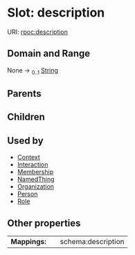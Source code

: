 
# Slot: description




URI: [rpoc:description](https://pub.tech/schema/rpoc/description)


## Domain and Range

None &#8594;  <sub>0..1</sub> [String](types/String.md)

## Parents


## Children


## Used by

 * [Context](Context.md)
 * [Interaction](Interaction.md)
 * [Membership](Membership.md)
 * [NamedThing](NamedThing.md)
 * [Organization](Organization.md)
 * [Person](Person.md)
 * [Role](Role.md)

## Other properties

|  |  |  |
| --- | --- | --- |
| **Mappings:** | | schema:description |

